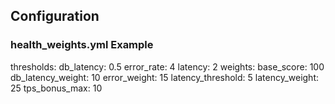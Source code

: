 ## Configuration

### health_weights.yml Example

thresholds:
db_latency: 0.5
error_rate: 4
latency: 2
weights:
base_score: 100
db_latency_weight: 10
error_weight: 15
latency_threshold: 5
latency_weight: 25
tps_bonus_max: 10
